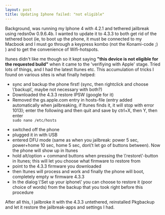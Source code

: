 ```yaml
---
layout: post
title: Updating Iphone failed: "not eligible"
---
```


Background, was running my Iphone 4 with 4.2.1 and tethered jailbreak using redsn0w 0.9.6.4b. I wanted to update it to 4.3.3 to both get rid of the tethered boot (ie, to boot up the phone, it must be connected to my Macbook and I must go through a keypress kombo (not the Konami-code ;) ) and to get the convenience of Wifi-hotspots.

Itunes didn\'t like me though so it kept saying <strong>\"this device is not eligible for the requested build\"</strong> when it came to the \'verifiying with Apple\' stage. Tried lots of things, and I had the latest Itunes etc. This accumulation of tricks I found on various sites is what finally helped:
<ul>
	<li>sync and backup the phone first! (sync, then rightclick and choose \'backup\', maybe not necessary with both?)</li>
	<li>Downloaded the 4.3.3 restore IPSW (google for it)</li>
	<li> Removed the gs.apple.com entry in hosts-file (entry added automatically when jailbreaking, if Itunes finds it, it will stop with error 1013); enter the following and then quit and save by ctrl+X, then Y, then enter</li>
<code>sudo nano /etc/hosts </code></ul>

<ul>
	<li>switched off the phone</li>
	<li>plugged it in with USB</li>
	<li>entered DFU mode (same as when you jailbreak: power 5 sec, power+home 10 sec, home 5 sec, don\'t let go of buttons between). Now the phone will show up in Itunes</li>
	<li>hold alt/option + command buttons when pressing the \'restore\'-button in Itunes; this will let you choose what firmware to restore from</li>
	<li>point to the 4.3.3 firmware you downloaded</li>
	<li>then Itunes will process and work and finally the phone will boot, completely empty w firmware 4.3.3</li>
	<li>In the dialog \'Set up your iphone\' you can choose to restore it (poor choice of words) from the backup that you took right before this procedure</li>
</ul>
After all this, I jailbroke it with the 4.3.3 untethered, reinstalled Pkgbackup and let it restore the jailbreak-apps and settings I had.

</code>

&nbsp;